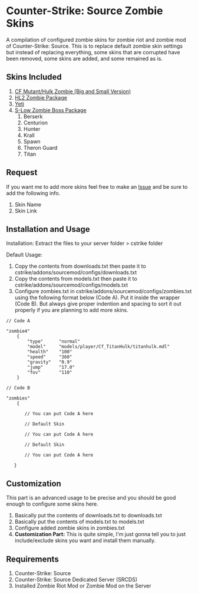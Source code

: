 # Counter-Strike: Source Zombie Skins
A compilation of configured zombie skins for zombie riot and zombie mod of Counter-Strike: Source. This is to replace default zombie skin settings but instead of replacing everything, some skins that are corrupted have been removed, some skins are added, and some remained as is.

## Skins Included

1. [CF Mutant/Hulk Zombie (Big and Small Version)](https://gamebanana.com/skins/download/135208)
2. [HL2 Zombie Package](https://gamebanana.com/skins/114533)
3. [Yeti](https://gamebanana.com/skins/137296)
4. [S-Low Zombie Boss Package](https://www.moddb.com/mods/zombie-riot/downloads/boss-pack)
   1. Berserk
   2. Centurion
   3. Hunter
   4. Krall
   5. Spawn
   6. Theron Guard
   7. Titan

## Request

If you want me to add more skins feel free to make an [Issue](https://github.com/EmanDev/css-zombie-skins/issues) and be sure to add the following info.

1. Skin Name
2. Skin Link

## Installation and Usage

Installation: Extract the files to your server folder > cstrike folder

Default Usage: 

1. Copy the contents from downloads.txt then paste it to cstrike/addons/sourcemod/configs/downloads.txt
2. Copy the contents from models.txt then paste it to cstrike/addons/sourcemod/configs/models.txt
3. Configure zombies.txt in cstrike/addons/sourcemod/configs/zombies.txt using the following format below (Code A). Put it inside the wrapper (Code B). But always give proper indention and spacing to sort it out properly if you are planning to add more skins.

```
// Code A

"zombie4"
	{
		"type"		"normal"
		"model"		"models/player/Cf_TitanHulk/titanhulk.mdl"
		"health"	"100"
		"speed"		"360"
		"gravity"	"0.9"
		"jump"		"17.0"
		"fov"		"110"
	}
```

```
// Code B

"zombies"
	{

​		// You can put Code A here

​		// Default Skin

​		// You can put Code A here

​		// Default Skin

​		// You can put Code A here

​	}
```

## Customization

This part is an advanced usage to be precise and you should be good enough to configure some skins here.

1. Basically put the contents of downloads.txt to downloads.txt
2. Basically put the contents of models.txt to models.txt
3. Configure added zombie skins in zombies.txt
4. **Customization Part:** This is quite simple, I'm just gonna tell you to just include/exclude skins you want and install them manually.

## Requirements

1. Counter-Strike: Source
2. Counter-Strike: Source Dedicated Server (SRCDS)
3. Installed Zombie Riot Mod or Zombie Mod on the Server

